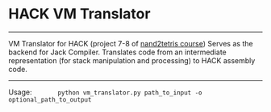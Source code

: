 # HACK VM Translator
---

VM Translator for HACK (project 7-8 of [nand2tetris course](<https://www.nand2tetris.org/>))
Serves as the backend for Jack Compiler. Translates code from an intermediate representation (for stack manipulation and processing) to HACK assembly code.

___
Usage:
&nbsp;&nbsp;&nbsp;&nbsp;&nbsp;&nbsp;&nbsp;&nbsp;&nbsp;&nbsp;&nbsp;&nbsp;`python vm_translator.py path_to_input -o optional_path_to_output`
